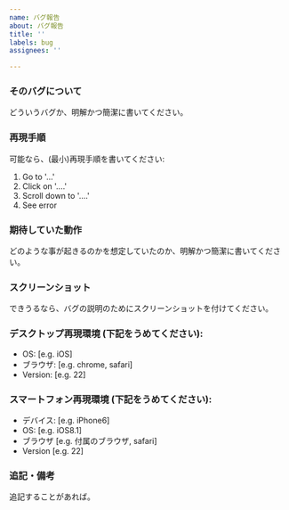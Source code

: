 ```yaml
---
name: バグ報告
about: バグ報告
title: ''
labels: bug
assignees: ''

---
```


### そのバグについて

どういうバグか、明解かつ簡潔に書いてください。

### 再現手順

可能なら、(最小)再現手順を書いてください:

1. Go to '...'
2. Click on '....'
3. Scroll down to '....'
4. See error

### 期待していた動作

どのような事が起きるのかを想定していたのか、明解かつ簡潔に書いてください。

### スクリーンショット

できうるなら、バグの説明のためにスクリーンショットを付けてください。

### デスクトップ再現環境 (下記をうめてください):

- OS: [e.g. iOS]
- ブラウザ: [e.g. chrome, safari]
- Version: [e.g. 22]

### スマートフォン再現環境 (下記をうめてください):

- デバイス: [e.g. iPhone6]
- OS: [e.g. iOS8.1]
- ブラウザ [e.g. 付属のブラウザ, safari]
- Version [e.g. 22]

### 追記・備考

追記することがあれば。
